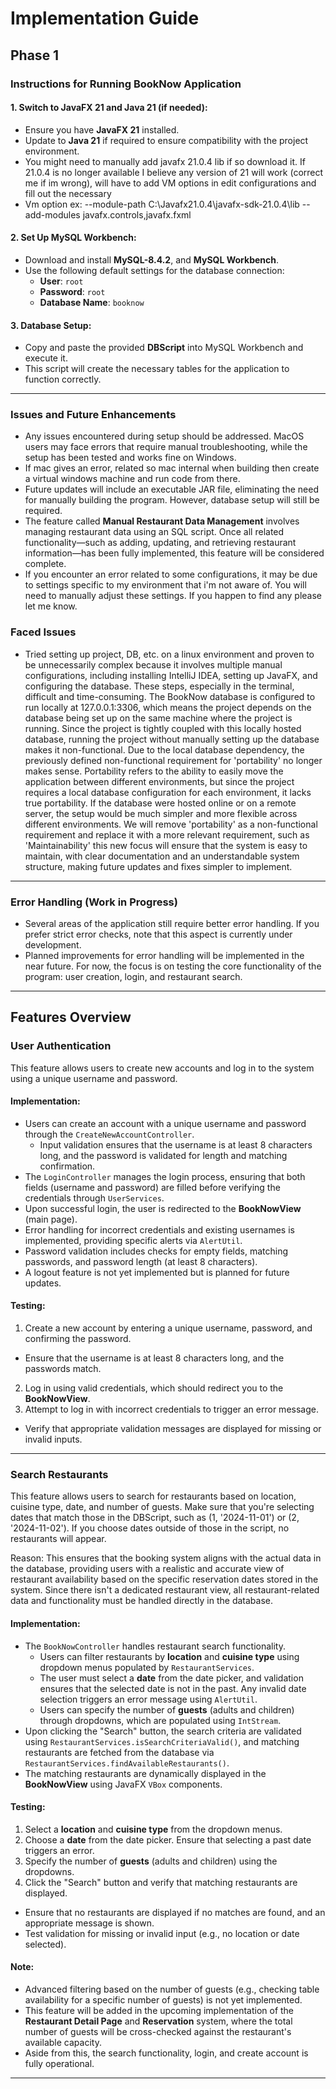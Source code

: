 # Implementation Guide

## Phase 1

### Instructions for Running BookNow Application

#### 1. Switch to JavaFX 21 and Java 21 (if needed):
- Ensure you have **JavaFX 21** installed.
- Update to **Java 21** if required to ensure compatibility with the project environment.
- You might need to manually add javafx 21.0.4 lib if so download it. If 21.0.4 is no longer available I believe any version of 21 will work (correct me if im wrong), 
will have to add VM options in edit configurations and fill out the necessary 
- Vm option ex: --module-path C:\Javafx21.0.4\javafx-sdk-21.0.4\lib --add-modules javafx.controls,javafx.fxml

#### 2. Set Up MySQL Workbench:
- Download and install **MySQL-8.4.2**, and **MySQL Workbench**. 
- Use the following default settings for the database connection:
  - **User**: `root`
  - **Password**: `root`
  - **Database Name**: `booknow`

#### 3. Database Setup:
- Copy and paste the provided **DBScript** into MySQL Workbench and execute it.
- This script will create the necessary tables for the application to function correctly.

---

### Issues and Future Enhancements

- Any issues encountered during setup should be addressed. MacOS users may face errors that require manual troubleshooting, while the setup has been tested and works fine on Windows.
- If mac gives an error, related so mac internal when building then create a virtual windows machine and run code from there. 
- Future updates will include an executable JAR file, eliminating the need for manually building the program. However, database setup will still be required.
- The feature called **Manual Restaurant Data Management** involves managing restaurant data using an SQL script. Once all related functionality—such as adding, updating, and 
retrieving restaurant information—has been fully implemented, this feature will be considered complete.
- If you encounter an error related to some configurations, it may be due to settings specific to my environment that i'm not aware of. You will need to manually adjust these settings. If you happen to find any please let me know.

### Faced Issues
- Tried setting up project, DB, etc. on a linux environment and proven to be unnecessarily complex because it involves multiple manual configurations, including installing IntelliJ IDEA, setting up JavaFX, and configuring the database. These steps, especially in the terminal, difficult and 
time-consuming. The BookNow database is configured to run locally at 127.0.0.1:3306, which means the project depends on the database being set up on the same machine where the project is running. Since the project is tightly coupled with this locally hosted database, running the project 
without manually setting up the database makes it non-functional. Due to the local database dependency, the previously defined non-functional requirement for 'portability' no longer makes sense. Portability refers to the ability 
to easily move the application between different environments, but since the project requires a local database configuration for each environment, it lacks true portability.  If the database were hosted online or on a remote server, the setup would be much simpler and more flexible across different environments. We will remove 'portability' as 
a non-functional requirement and replace it with a more relevant requirement, such as 'Maintainability' this new focus will ensure that the system is easy to maintain, with clear documentation and an understandable system structure, making future updates and fixes simpler to implement.

---
### Error Handling (Work in Progress)

- Several areas of the application still require better error handling. If you prefer strict error checks, note that this aspect is currently under development.
- Planned improvements for error handling will be implemented in the near future. For now, the focus is on testing the core functionality of the program: user creation, login, and restaurant search.

---

## Features Overview

### User Authentication

This feature allows users to create new accounts and log in to the system using a unique username and password.

#### Implementation:
- Users can create an account with a unique username and password through the `CreateNewAccountController`.
  - Input validation ensures that the username is at least 8 characters long, and the password is validated for length and matching confirmation.
- The `LoginController` manages the login process, ensuring that both fields (username and password) are filled before verifying the credentials through `UserServices`.
- Upon successful login, the user is redirected to the **BookNowView** (main page).
- Error handling for incorrect credentials and existing usernames is implemented, providing specific alerts via `AlertUtil`.
- Password validation includes checks for empty fields, matching passwords, and password length (at least 8 characters).
- A logout feature is not yet implemented but is planned for future updates.

#### Testing:
1. Create a new account by entering a unique username, password, and confirming the password.
  - Ensure that the username is at least 8 characters long, and the passwords match.
2. Log in using valid credentials, which should redirect you to the **BookNowView**.
3. Attempt to log in with incorrect credentials to trigger an error message.
  - Verify that appropriate validation messages are displayed for missing or invalid inputs.

---

### Search Restaurants

This feature allows users to search for restaurants based on location, cuisine type, date, and number of guests.
Make sure that you're selecting dates that match those in the DBScript, such as (1, '2024-11-01') or (2, '2024-11-02'). If you choose dates outside of those in the script, no restaurants will appear.

Reason: This ensures that the booking system aligns with the actual data in the database, providing users with a realistic and accurate view of restaurant availability based on the specific reservation dates stored in the system. Since there isn't a dedicated restaurant view, all restaurant-related data and functionality must be handled directly in the database.

#### Implementation:
- The `BookNowController` handles restaurant search functionality.
  - Users can filter restaurants by **location** and **cuisine type** using dropdown menus populated by `RestaurantServices`.
  - The user must select a **date** from the date picker, and validation ensures that the selected date is not in the past. Any invalid date selection triggers an error message using `AlertUtil`.
  - Users can specify the number of **guests** (adults and children) through dropdowns, which are populated using `IntStream`.
- Upon clicking the "Search" button, the search criteria are validated using `RestaurantServices.isSearchCriteriaValid()`, and matching restaurants are fetched from the database via `RestaurantServices.findAvailableRestaurants()`.
- The matching restaurants are dynamically displayed in the **BookNowView** using JavaFX `VBox` components.

#### Testing:
1. Select a **location** and **cuisine type** from the dropdown menus.
2. Choose a **date** from the date picker. Ensure that selecting a past date triggers an error.
3. Specify the number of **guests** (adults and children) using the dropdowns.
4. Click the "Search" button and verify that matching restaurants are displayed.
  - Ensure that no restaurants are displayed if no matches are found, and an appropriate message is shown.
  - Test validation for missing or invalid input (e.g., no location or date selected).

#### Note:
- Advanced filtering based on the number of guests (e.g., checking table availability for a specific number of guests) is not yet implemented.
- This feature will be added in the upcoming implementation of the **Restaurant Detail Page** and **Reservation** system, where the total number of guests will be cross-checked against the restaurant's available capacity.
- Aside from this, the search functionality, login, and create account is fully operational.
---
